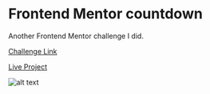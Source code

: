 # Frontend Mentor countdown

Another Frontend Mentor challenge I did. 

<a href="https://www.frontendmentor.io/challenges/launch-countdown-timer-N0XkGfyz-">Challenge Link </a>

<a href="https://draganstefanovic12.github.io/Frontend-Mentor-Coundown/">Live Project </a>

![alt text](https://i.imgur.com/4kimjiL.png)
